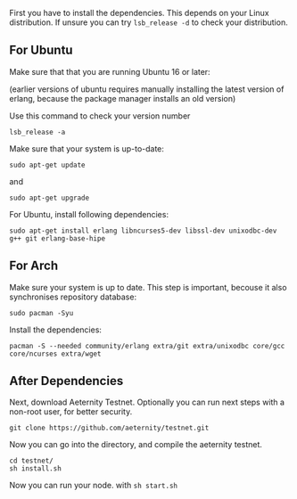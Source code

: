 First you have to install the dependencies. This depends on your Linux distribution. If unsure you can try `lsb_release -d` to check your distribution.

## For Ubuntu

Make sure that that you are running Ubuntu 16 or later:

(earlier versions of ubuntu requires manually installing the latest version of erlang, because the package manager installs an old version)

Use this command to check your version number
```
lsb_release -a
```

Make sure that your system is up-to-date:
```
sudo apt-get update
```
and
```
sudo apt-get upgrade
```

For Ubuntu, install following dependencies:

```
sudo apt-get install erlang libncurses5-dev libssl-dev unixodbc-dev g++ git erlang-base-hipe
```

## For Arch

Make sure your system is up to date. This step is important, becouse it also synchronises repository database:

```
sudo pacman -Syu
```

Install the dependencies:

```
pacman -S --needed community/erlang extra/git extra/unixodbc core/gcc core/ncurses extra/wget
```

## After Dependencies

Next, download Aeternity Testnet. Optionally you can run next steps with a non-root user, for better security.

```
git clone https://github.com/aeternity/testnet.git
```
Now you can go into the directory, and compile the aeternity testnet.

```
cd testnet/
sh install.sh
```

Now you can run your node. with ```sh start.sh```
